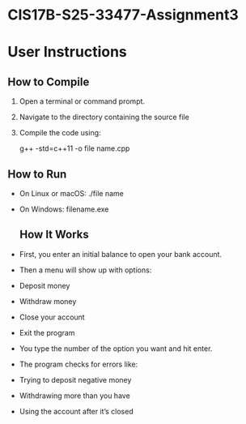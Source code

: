 # CIS17B-S25-33477-Assignment3
# User Instructions

## How to Compile

1. Open a terminal or command prompt.
2. Navigate to the directory containing the source file 
3. Compile the code using:

   g++ -std=c++11 -o file name.cpp

  

## How to Run

- On Linux or macOS:
  ./file name

- On Windows:
  filename.exe

  ## How It Works

- First, you enter an initial balance to open your bank account.
- Then a menu will show up with options:
- Deposit money
- Withdraw money
- Close your account
- Exit the program

- You type the number of the option you want and hit enter.
- The program checks for errors like:
- Trying to deposit negative money
- Withdrawing more than you have
- Using the account after it’s closed
